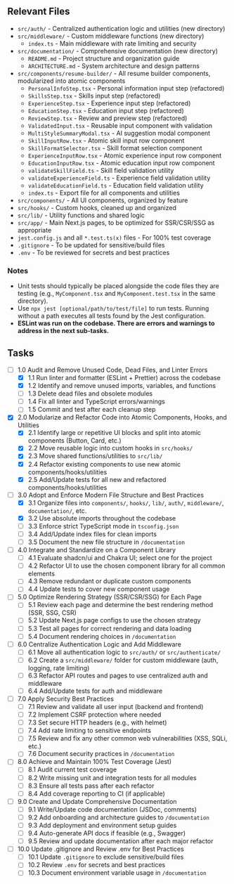 ## Relevant Files

- `src/auth/` - Centralized authentication logic and utilities (new directory)
- `src/middleware/` - Custom middleware functions (new directory)
  - `index.ts` - Main middleware with rate limiting and security
- `src/documentation/` - Comprehensive documentation (new directory)
  - `README.md` - Project structure and organization guide
  - `ARCHITECTURE.md` - System architecture and design patterns
- `src/components/resume-builder/` - All resume builder components, modularized into atomic components
  - `PersonalInfoStep.tsx` - Personal information input step (refactored)
  - `SkillsStep.tsx` - Skills input step (refactored) 
  - `ExperienceStep.tsx` - Experience input step (refactored)
  - `EducationStep.tsx` - Education input step (refactored)
  - `ReviewStep.tsx` - Review and preview step (refactored)
  - `ValidatedInput.tsx` - Reusable input component with validation
  - `MultiStyleSummaryModal.tsx` - AI suggestion modal component
  - `SkillInputRow.tsx` - Atomic skill input row component
  - `SkillFormatSelector.tsx` - Skill format selection component
  - `ExperienceInputRow.tsx` - Atomic experience input row component
  - `EducationInputRow.tsx` - Atomic education input row component
  - `validateSkillField.ts` - Skill field validation utility
  - `validateExperienceField.ts` - Experience field validation utility
  - `validateEducationField.ts` - Education field validation utility
  - `index.ts` - Export file for all components and utilities
- `src/components/` - All UI components, organized by feature
- `src/hooks/` - Custom hooks, cleaned up and organized
- `src/lib/` - Utility functions and shared logic
- `src/app/` - Main Next.js pages, to be optimized for SSR/CSR/SSG as appropriate
- `jest.config.js` and all `*.test.ts(x)` files - For 100% test coverage
- `.gitignore` - To be updated for sensitive/build files
- `.env` - To be reviewed for secrets and best practices

### Notes

- Unit tests should typically be placed alongside the code files they are testing (e.g., `MyComponent.tsx` and `MyComponent.test.tsx` in the same directory).
- Use `npx jest [optional/path/to/test/file]` to run tests. Running without a path executes all tests found by the Jest configuration.
- **ESLint was run on the codebase. There are errors and warnings to address in the next sub-tasks.**

## Tasks

- [ ] 1.0 Audit and Remove Unused Code, Dead Files, and Linter Errors
  - [x] 1.1 Run linter and formatter (ESLint + Prettier) across the codebase
  - [x] 1.2 Identify and remove unused imports, variables, and functions
  - [ ] 1.3 Delete dead files and obsolete modules
  - [ ] 1.4 Fix all linter and TypeScript errors/warnings
  - [ ] 1.5 Commit and test after each cleanup step

- [x] 2.0 Modularize and Refactor Code into Atomic Components, Hooks, and Utilities
  - [x] 2.1 Identify large or repetitive UI blocks and split into atomic components (Button, Card, etc.)
  - [x] 2.2 Move reusable logic into custom hooks in `src/hooks/`
  - [x] 2.3 Move shared functions/utilities to `src/lib/`
  - [x] 2.4 Refactor existing components to use new atomic components/hooks/utilities
  - [x] 2.5 Add/Update tests for all new and refactored components/hooks/utilities

- [ ] 3.0 Adopt and Enforce Modern File Structure and Best Practices
  - [x] 3.1 Organize files into `components/`, `hooks/`, `lib/`, `auth/`, `middleware/`, `documentation/`, etc.
  - [x] 3.2 Use absolute imports throughout the codebase
  - [ ] 3.3 Enforce strict TypeScript mode in `tsconfig.json`
  - [ ] 3.4 Add/Update index files for clean imports
  - [ ] 3.5 Document the new file structure in `/documentation`

- [ ] 4.0 Integrate and Standardize on a Component Library
  - [ ] 4.1 Evaluate shadcn/ui and Chakra UI; select one for the project
  - [ ] 4.2 Refactor UI to use the chosen component library for all common elements
  - [ ] 4.3 Remove redundant or duplicate custom components
  - [ ] 4.4 Update tests to cover new component usage

- [ ] 5.0 Optimize Rendering Strategy (SSR/CSR/SSG) for Each Page
  - [ ] 5.1 Review each page and determine the best rendering method (SSR, SSG, CSR)
  - [ ] 5.2 Update Next.js page configs to use the chosen strategy
  - [ ] 5.3 Test all pages for correct rendering and data loading
  - [ ] 5.4 Document rendering choices in `/documentation`

- [ ] 6.0 Centralize Authentication Logic and Add Middleware
  - [ ] 6.1 Move all authentication logic to `src/auth/` or `src/authenticate/`
  - [ ] 6.2 Create a `src/middleware/` folder for custom middleware (auth, logging, rate limiting)
  - [ ] 6.3 Refactor API routes and pages to use centralized auth and middleware
  - [ ] 6.4 Add/Update tests for auth and middleware

- [ ] 7.0 Apply Security Best Practices
  - [ ] 7.1 Review and validate all user input (backend and frontend)
  - [ ] 7.2 Implement CSRF protection where needed
  - [ ] 7.3 Set secure HTTP headers (e.g., with helmet)
  - [ ] 7.4 Add rate limiting to sensitive endpoints
  - [ ] 7.5 Review and fix any other common web vulnerabilities (XSS, SQLi, etc.)
  - [ ] 7.6 Document security practices in `/documentation`

- [ ] 8.0 Achieve and Maintain 100% Test Coverage (Jest)
  - [ ] 8.1 Audit current test coverage
  - [ ] 8.2 Write missing unit and integration tests for all modules
  - [ ] 8.3 Ensure all tests pass after each refactor
  - [ ] 8.4 Add coverage reporting to CI (if applicable)

- [ ] 9.0 Create and Update Comprehensive Documentation
  - [ ] 9.1 Write/Update code documentation (JSDoc, comments)
  - [ ] 9.2 Add onboarding and architecture guides to `/documentation`
  - [ ] 9.3 Add deployment and environment setup guides
  - [ ] 9.4 Auto-generate API docs if feasible (e.g., Swagger)
  - [ ] 9.5 Review and update documentation after each major refactor

- [ ] 10.0 Update .gitignore and Review .env for Best Practices
  - [ ] 10.1 Update `.gitignore` to exclude sensitive/build files
  - [ ] 10.2 Review `.env` for secrets and best practices
  - [ ] 10.3 Document environment variable usage in `/documentation` 